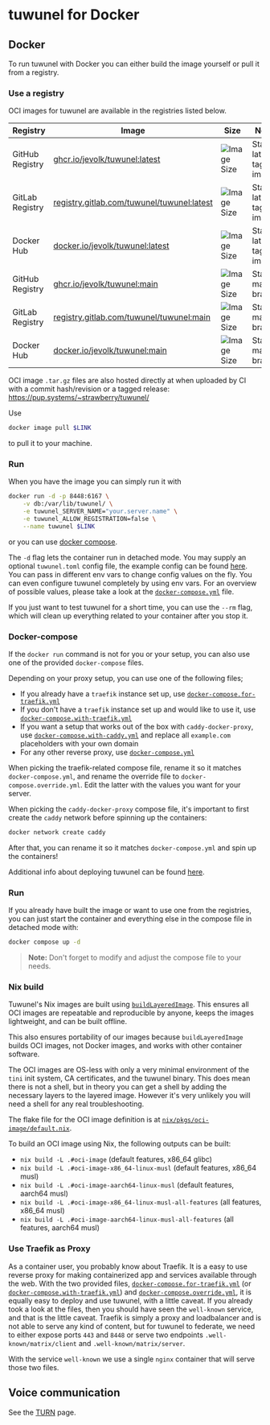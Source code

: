 # tuwunel for Docker

## Docker

To run tuwunel with Docker you can either build the image yourself or pull it
from a registry.

### Use a registry

OCI images for tuwunel are available in the registries listed below.

| Registry        | Image                                                           | Size                          | Notes                  |
| --------------- | --------------------------------------------------------------- | ----------------------------- | ---------------------- |
| GitHub Registry | [ghcr.io/jevolk/tuwunel:latest][gh] | ![Image Size][shield-latest]  | Stable latest tagged image.          |
| GitLab Registry | [registry.gitlab.com/tuwunel/tuwunel:latest][gl] | ![Image Size][shield-latest]  | Stable latest tagged image.          |
| Docker Hub      | [docker.io/jevolk/tuwunel:latest][dh]             | ![Image Size][shield-latest]  | Stable latest tagged image.          |
| GitHub Registry | [ghcr.io/jevolk/tuwunel:main][gh]   | ![Image Size][shield-main]    | Stable main branch.   |
| GitLab Registry | [registry.gitlab.com/tuwunel/tuwunel:main][gl]   | ![Image Size][shield-main]    | Stable main branch.   |
| Docker Hub      | [docker.io/jevolk/tuwunel:main][dh]               | ![Image Size][shield-main]    | Stable main branch.   |

[dh]: https://hub.docker.com/r/jevolk/tuwunel
[gh]: https://github.com/jevolk/tuwunel/pkgs/container/tuwunel
[gl]: https://gitlab.com/tuwunel/tuwunel/container_registry/6369729
[shield-latest]: https://img.shields.io/docker/image-size/jevolk/tuwunel/latest
[shield-main]: https://img.shields.io/docker/image-size/jevolk/tuwunel/main

OCI image `.tar.gz` files are also hosted directly at when uploaded by CI with a
commit hash/revision or a tagged release: <https://pup.systems/~strawberry/tuwunel/>

Use

```bash
docker image pull $LINK
```

to pull it to your machine.

### Run

When you have the image you can simply run it with

```bash
docker run -d -p 8448:6167 \
    -v db:/var/lib/tuwunel/ \
    -e tuwunel_SERVER_NAME="your.server.name" \
    -e tuwunel_ALLOW_REGISTRATION=false \
    --name tuwunel $LINK
```

or you can use [docker compose](#docker-compose).

The `-d` flag lets the container run in detached mode. You may supply an
optional `tuwunel.toml` config file, the example config can be found
[here](../configuration/examples.md). You can pass in different env vars to
change config values on the fly. You can even configure tuwunel completely by
using env vars. For an overview of possible values, please take a look at the
[`docker-compose.yml`](docker-compose.yml) file.

If you just want to test tuwunel for a short time, you can use the `--rm`
flag, which will clean up everything related to your container after you stop
it.

### Docker-compose

If the `docker run` command is not for you or your setup, you can also use one
of the provided `docker-compose` files.

Depending on your proxy setup, you can use one of the following files;

- If you already have a `traefik` instance set up, use
[`docker-compose.for-traefik.yml`](docker-compose.for-traefik.yml)
- If you don't have a `traefik` instance set up and would like to use it, use
[`docker-compose.with-traefik.yml`](docker-compose.with-traefik.yml)
- If you want a setup that works out of the box with `caddy-docker-proxy`, use
[`docker-compose.with-caddy.yml`](docker-compose.with-caddy.yml) and replace all
`example.com` placeholders with your own domain
- For any other reverse proxy, use [`docker-compose.yml`](docker-compose.yml)

When picking the traefik-related compose file, rename it so it matches
`docker-compose.yml`, and rename the override file to
`docker-compose.override.yml`. Edit the latter with the values you want for your
server.

When picking the `caddy-docker-proxy` compose file, it's important to first
create the `caddy` network before spinning up the containers:

```bash
docker network create caddy
```

After that, you can rename it so it matches `docker-compose.yml` and spin up the
containers!

Additional info about deploying tuwunel can be found [here](generic.md).

### Run

If you already have built the image or want to use one from the registries, you
can just start the container and everything else in the compose file in detached
mode with:

```bash
docker compose up -d
```

> **Note:** Don't forget to modify and adjust the compose file to your needs.

### Nix build

Tuwunel's Nix images are built using [`buildLayeredImage`][nix-buildlayeredimage].
This ensures all OCI images are repeatable and reproducible by anyone, keeps the
images lightweight, and can be built offline.

This also ensures portability of our images because `buildLayeredImage` builds
OCI images, not Docker images, and works with other container software.

The OCI images are OS-less with only a very minimal environment of the `tini`
init system, CA certificates, and the tuwunel binary. This does mean there is
not a shell, but in theory you can get a shell by adding the necessary layers
to the layered image. However it's very unlikely you will need a shell for any
real troubleshooting.

The flake file for the OCI image definition is at [`nix/pkgs/oci-image/default.nix`][oci-image-def].

To build an OCI image using Nix, the following outputs can be built:
- `nix build -L .#oci-image` (default features, x86_64 glibc)
- `nix build -L .#oci-image-x86_64-linux-musl` (default features, x86_64 musl)
- `nix build -L .#oci-image-aarch64-linux-musl` (default features, aarch64 musl)
- `nix build -L .#oci-image-x86_64-linux-musl-all-features` (all features, x86_64 musl)
- `nix build -L .#oci-image-aarch64-linux-musl-all-features` (all features, aarch64 musl)

### Use Traefik as Proxy

As a container user, you probably know about Traefik. It is a easy to use
reverse proxy for making containerized app and services available through the
web. With the two provided files,
[`docker-compose.for-traefik.yml`](docker-compose.for-traefik.yml) (or
[`docker-compose.with-traefik.yml`](docker-compose.with-traefik.yml)) and
[`docker-compose.override.yml`](docker-compose.override.yml), it is equally easy
to deploy and use tuwunel, with a little caveat. If you already took a look at
the files, then you should have seen the `well-known` service, and that is the
little caveat. Traefik is simply a proxy and loadbalancer and is not able to
serve any kind of content, but for tuwunel to federate, we need to either
expose ports `443` and `8448` or serve two endpoints `.well-known/matrix/client`
and `.well-known/matrix/server`.

With the service `well-known` we use a single `nginx` container that will serve
those two files.

## Voice communication

See the [TURN](../turn.md) page.

[nix-buildlayeredimage]: https://ryantm.github.io/nixpkgs/builders/images/dockertools/#ssec-pkgs-dockerTools-buildLayeredImage
[oci-image-def]: https://github.com/jevolk/tuwunel/blob/main/nix/pkgs/oci-image/default.nix
